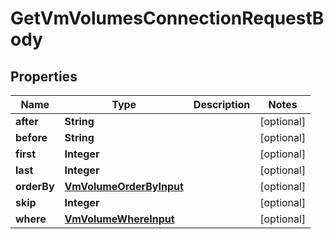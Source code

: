 

# GetVmVolumesConnectionRequestBody


## Properties

Name | Type | Description | Notes
------------ | ------------- | ------------- | -------------
**after** | **String** |  |  [optional]
**before** | **String** |  |  [optional]
**first** | **Integer** |  |  [optional]
**last** | **Integer** |  |  [optional]
**orderBy** | [**VmVolumeOrderByInput**](VmVolumeOrderByInput.md) |  |  [optional]
**skip** | **Integer** |  |  [optional]
**where** | [**VmVolumeWhereInput**](VmVolumeWhereInput.md) |  |  [optional]



